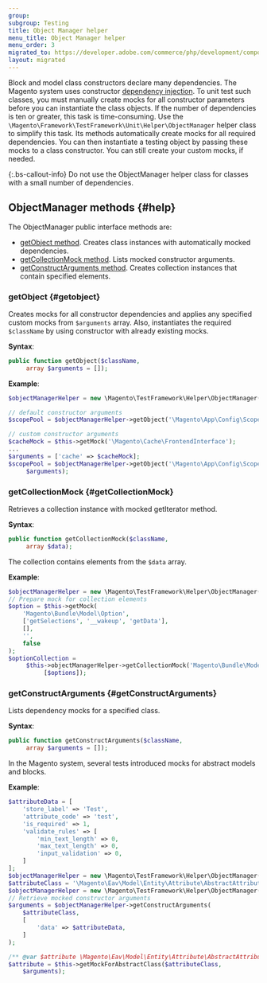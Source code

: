 ```yaml
---
group:
subgroup: Testing
title: Object Manager helper
menu_title: Object Manager helper
menu_order: 3
migrated_to: https://developer.adobe.com/commerce/php/development/components/object-manager/helper/
layout: migrated
---
```


Block and model class constructors declare many dependencies. The Magento system uses constructor [dependency injection](https://glossary.magento.com/dependency-injection).
To unit test such classes, you must manually create mocks for all constructor parameters before you can instantiate the class objects. If the number of dependencies is ten or greater, this task is time-consuming.
Use the `\Magento\Framework\TestFramework\Unit\Helper\ObjectManager` helper class to simplify this task. Its methods automatically create mocks for all required dependencies. You can then instantiate a testing object by passing these mocks to a class constructor.
You can still create your custom mocks, if needed.

{:.bs-callout-info}
Do not use the ObjectManager helper class for classes with a small number of dependencies.

## ObjectManager methods {#help}

The ObjectManager public interface methods are:

-  [getObject method](#getobject). Creates class instances with automatically mocked dependencies.
-  [getCollectionMock method](#getCollectionMock). Lists mocked constructor arguments.
-  [getConstructArguments method](#getConstructArguments). Creates collection instances that contain specified elements.

### getObject {#getobject}

Creates mocks for all constructor dependencies and applies any specified custom mocks from `$arguments` array.
Also, instantiates the required `$className` by using constructor with already existing mocks.

**Syntax**:

```php
public function getObject($className,
     array $arguments = []);
```

**Example**:

```php
$objectManagerHelper = new \Magento\TestFramework\Helper\ObjectManager($this);

// default constructor arguments
$scopePool = $objectManagerHelper->getObject('\Magento\App\Config\ScopePool');

// custom constructor arguments
$cacheMock = $this->getMock('\Magento\Cache\FrontendInterface');
...
$arguments = ['cache' => $cacheMock];
$scopePool = $objectManagerHelper->getObject('\Magento\App\Config\ScopePool',
     $arguments);
```

### getCollectionMock {#getCollectionMock}

Retrieves a collection instance with mocked getIterator method.

**Syntax**:

```php
public function getCollectionMock($className,
     array $data);
```

The collection contains elements from the `$data` array.

**Example**:

```php
$objectManagerHelper = new \Magento\TestFramework\Helper\ObjectManager($this);
// Prepare mock for collection elements
$option = $this->getMock(
    'Magento\Bundle\Model\Option',
    ['getSelections', '__wakeup', 'getData'],
    [],
    '',
    false
);
$optionCollection =
     $this->objectManagerHelper->getCollectionMock('Magento\Bundle\Model\Resource\Option\Collection',
          [$options]);
```

### getConstructArguments {#getConstructArguments}

Lists dependency mocks for a specified class.

**Syntax**:

```php
public function getConstructArguments($className,
     array $arguments = []);
```

In the Magento system, several tests introduced mocks for abstract models and blocks.

**Example**:

```php
$attributeData = [
    'store_label' => 'Test',
    'attribute_code' => 'test',
    'is_required' => 1,
    'validate_rules' => [
        'min_text_length' => 0,
        'max_text_length' => 0,
        'input_validation' => 0,
    ]
];
$objectManagerHelper = new \Magento\TestFramework\Helper\ObjectManager($this);
$attributeClass = '\Magento\Eav\Model\Entity\Attribute\AbstractAttribute';
$objectManagerHelper = new \Magento\TestFramework\Helper\ObjectManager($this);
// Retrieve mocked constructor arguments
$arguments = $objectManagerHelper->getConstructArguments(
    $attributeClass,
    [
        'data' => $attributeData,
    ]
);

/** @var $attribute \Magento\Eav\Model\Entity\Attribute\AbstractAttribute|\PHPUnit\Framework\MockObject\MockObject */
$attribute = $this->getMockForAbstractClass($attributeClass,
    $arguments);
```
